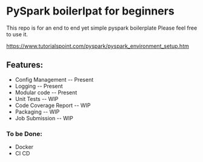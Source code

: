 # PySpark boilerlpat for beginners

This repo is for an end to end yet simple pyspark boilerplate 
Please feel free to use it. 

https://www.tutorialspoint.com/pyspark/pyspark_environment_setup.htm


## Features:
- Config Management  -- Present
- Logging  -- Present
- Modular code  -- Present
- Unit Tests  -- WIP
- Code Coverage Report -- WIP
- Packaging -- WIP
- Job Submission -- WIP

### To be Done:
- Docker
- CI CD
